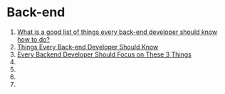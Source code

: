 # Back-end

1. [What is a good list of things every back-end developer should know how to do?](http://www.quora.com/What-is-a-good-list-of-things-every-back-end-developer-should-know-how-to-do)
1. [Things Every Back-end Developer Should Know](http://www.topchart.io/lists/things-every-back-end-developer-should-know)
1. [Every Backend Developer Should Focus on These 3 Things](http://www.syncano.com/every-backend-developer-should-focus-on-these-3-things/)
1. []()
1. []()
1. []()
1. []()
